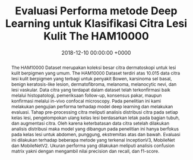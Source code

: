 ---
title:          "Evaluasi Performa metode Deep Learning untuk Klasifikasi Citra Lesi Kulit The HAM10000"
date:           2018-12-10 00:00:00 +0000
selected:       false
pub:            "Seminar Nasional Instrumentasi, Kontrol dan Otomasi (SNIKO) 2018"
# pub_pre:        "Submitted to "
# pub_post:       'Under review.'
# pub_last:       ' <span class="badge badge-pill badge-publication badge-success">Spotlight</span>'
# pub_date:       "2018"
abstract: >-
  The HAM10000 Dataset merupakan koleksi besar citra dermatoskopi untuk lesi kulit berpigmen yang umum. The HAM10000 Dataset terdiri atas 10.015 data citra lesi kulit berpigmen yang terbagi untuk penyakit Bowen, karsinoma sel basal, benign keratosis-like lesion, dermatofibroma, melanoma, melanocytic nevi, dan lesi vaskular. Data citra yang terdapat dalam dataset telah terkonfirmasi baik melalui histopatologi, pemeriksaan follow-up, konsensus pakar, maupun konfirmasi melalui in-vivo confocal microscopy. Pada penelitian ini kami melakukan pengujian performa terhadap model deep learning dan melakukan evaluasi. Tahap pre-processing citra meliputi analisis distribusi citra pada setiap kelas lesi, pengelompokan ulang kelas lesi berdasarkan letak pada bagian tubuh, dan augmentasi citra. Oleh karena keterbatasan data citra setelah dilakukan analisis distribusi maka model yang dibangun pada penelitian ini hanya berfokus pada kelas lesi untuk abdomen, punggung, ekstremitas atas dan bawah. Evaluasi ini dilakukan terhadap beberapa metode yang terkenal InceptionV3, MobileNet dan MobileNetV2. Ukuran performa yang dilakukan meliputi analisis confusion matrix yakni dengan mengambil nilai precision dan recall, dan f1-score.
# cover:          /assets/images/covers/cover1.jpg
authors:
- Harits Abdurrohman
- Robih Dini
- Arief Purnama Muharram
links:
  Paper: https://instrument.itb.ac.id/wp-content/uploads/sites/335/2019/02/11-EVALUASI-PERFORMA-METODE-DEEP-LEARNING-UNTUK-KLASIFIKASI-CITRA-LESI-KULIT-THE-HAM10000.pdf
---